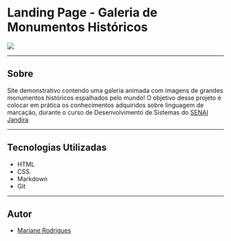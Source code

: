 # Landing Page - Galeria de Monumentos Históricos

![](./Captura%20de%20Tela%202024-09-06%20às%2016.38.25.png)

---

## Sobre
Site demonstrativo contendo uma galeria animada com imagens de grandes monumentos históricos espalhados pelo mundo! O objetivo desse projeto é colocar em prática os conhecimentos adquiridos sobre linguagem de marcação, durante o curso de Desenvolvimento de Sistemas do [SENAI Jandira](https://sp.senai.br/unidade/jandira/)



---

## Tecnologias Utilizadas
- HTML
- CSS
- Markdown
- Git

---

## Autor
- [Mariane Rodrigues](https://www.linkedin.com/in/mariane-rodrigues-93a02a25b/)

